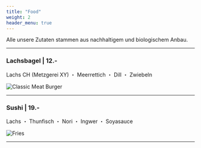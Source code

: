 ```yaml
---
title: "Food"
weight: 2
header_menu: true
---
```


Alle unsere Zutaten stammen aus nachhaltigem und biologischem Anbau.

---

### Lachsbagel |  12.-


Lachs CH (Metzgerei XY) ・ Meerrettich ・ Dill ・ Zwiebeln 

![Classic Meat Burger](images/lachsbagel.png)


---

### Sushi | 19.-

Lachs ・ Thunfisch ・ Nori ・ Ingwer ・ Soyasauce

![Fries](images/sushi.png)

---

